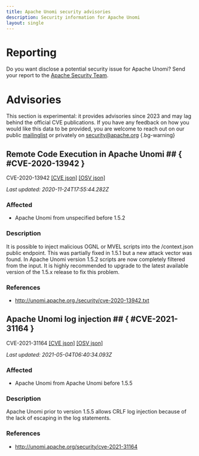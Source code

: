 ```yaml
---
title: Apache Unomi security advisories
description: Security information for Apache Unomi
layout: single
---
```


# Reporting

Do you want disclose a potential security issue for Apache Unomi? Send your report to the [Apache Security Team](mailto:security@apache.org).

# Advisories

This section is experimental: it provides advisories since 2023 and may lag behind the official CVE publications. If you have any feedback on how you would like this data to be provided, you are welcome to reach out on our public [mailinglist](/mailinglist) or privately on [security@apache.org](mailto:security@apache.org)
{.bg-warning}

## Remote Code Execution in Apache Unomi ## { #CVE-2020-13942 }

CVE-2020-13942 [\[CVE json\]](./CVE-2020-13942.cve.json) [\[OSV json\]](./CVE-2020-13942.osv.json)



_Last updated: 2020-11-24T17:55:44.282Z_

### Affected

* Apache Unomi from unspecified before 1.5.2


### Description

It is possible to inject malicious OGNL or MVEL scripts into the /context.json public endpoint. This was partially fixed in 1.5.1 but a new attack vector was found. In Apache Unomi version 1.5.2 scripts are now completely filtered from the input. It is highly recommended to upgrade to the latest available version of the 1.5.x release to fix this problem.

### References
* http://unomi.apache.org./security/cve-2020-13942.txt


## Apache Unomi log injection ## { #CVE-2021-31164 }

CVE-2021-31164 [\[CVE json\]](./CVE-2021-31164.cve.json) [\[OSV json\]](./CVE-2021-31164.osv.json)



_Last updated: 2021-05-04T06:40:34.093Z_

### Affected

* Apache Unomi from Apache Unomi before 1.5.5


### Description

Apache Unomi prior to version 1.5.5 allows CRLF log injection because of the lack of escaping in the log statements.


### References
* http://unomi.apache.org/security/cve-2021-31164
